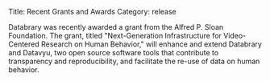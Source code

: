 Title: Recent Grants and Awards
Category: release

Databrary was recently awarded a grant from the Alfred P. Sloan Foundation. The grant, titled "Next-Generation Infrastructure for Video-Centered Research on Human Behavior," will enhance and extend Databrary and Datavyu, two open source software tools that contribute to transparency and reproducibility, and facilitate the re-use of data on human behavior.
